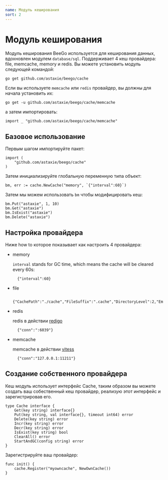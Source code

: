 ```yaml
---
name: Модуль кеширования
sort: 2
---
```


# Модуль кеширования

Модуль кеширования BeeGo используется для кеширования данных, вдохновлен модулем `database/sql`. Поддерживает 4 кеш провайдера: file, memcache, memory и redis. Вы можете установить модуль следующей командой:

	go get github.com/astaxie/beego/cache

Если вы используете `memcache` или `redis` провайдер, вы должны для начала установить их:

	go get -u github.com/astaxie/beego/cache/memcache

а затем импортировать:

	import _ "github.com/astaxie/beego/cache/memcache"

## Базовое использование

Первым шагом импортируйте пакет:

	import (
		"github.com/astaxie/beego/cache"
	)

Затем инициализируйте глобальную переменную типа объект:

	bm, err := cache.NewCache("memory", `{"interval":60}`)

Затем мы можем использовать `bm` чтобы модифицировать кеш:

	bm.Put("astaxie", 1, 10)
	bm.Get("astaxie")
	bm.IsExist("astaxie")
	bm.Delete("astaxie")

## Настройка провайдера

Ниже how to которое показывает как настроить 4 провайдера:

- memory

	`interval` stands for GC time, which means the cache will be cleared every 60s:

		{"interval":60}

- file

		{"CachePath":"./cache","FileSuffix":".cache","DirectoryLevel":2,"EmbedExpiry":120}

- redis

	redis в действии [redigo](http://github.com/garyburd/redigo/redis)

		{"conn":":6039"}

- memcache

	memcache в действии [vitess](http://code.google.com/p/vitess/go/memcache)

		{"conn":"127.0.0.1:11211"}

## Создание собственного провайдера

Кеш модуль использует интерфейс Cache, таким образом вы можете создать ваш собественный кеш провайдер, реализую этот интерфейс и зарегистрировав его.

	type Cache interface {
		Get(key string) interface{}
		Put(key string, val interface{}, timeout int64) error
		Delete(key string) error
		Incr(key string) error
		Decr(key string) error
		IsExist(key string) bool
		ClearAll() error
		StartAndGC(config string) error
	}

Зарегистрируйте ваш провайдер:

	func init() {
		cache.Register("myowncache", NewOwnCache())
	}
